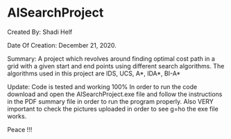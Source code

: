 # AISearchProject

Created By: Shadi Helf

Date Of Creation: December 21, 2020.

Summary: A project which revolves around finding optimal cost path in a grid with a given start and end points using different search algorithms. The algorithms used in
this project are IDS, UCS, A*, IDA*, BI-A*

Update: Code is tested and working 100% In order to run the code download and open the AISearchProject.exe file and follow the instructions in the PDF summary file in order to run the program properly. Also VERY important to check the pictures uploaded in order to see g=ho the exe file works.

Peace !!!
